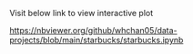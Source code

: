 Visit below link to view interactive plot

https://nbviewer.org/github/whchan05/data-projects/blob/main/starbucks/starbucks.ipynb
